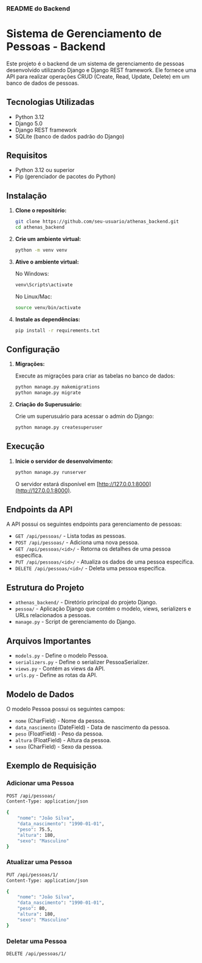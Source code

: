### README do Backend

# Sistema de Gerenciamento de Pessoas - Backend

Este projeto é o backend de um sistema de gerenciamento de pessoas desenvolvido utilizando Django e Django REST framework. Ele fornece uma API para realizar operações CRUD (Create, Read, Update, Delete) em um banco de dados de pessoas.

## Tecnologias Utilizadas

- Python 3.12
- Django 5.0
- Django REST framework
- SQLite (banco de dados padrão do Django)

## Requisitos

- Python 3.12 ou superior
- Pip (gerenciador de pacotes do Python)

## Instalação

1. **Clone o repositório:**

   ```bash
   git clone https://github.com/seu-usuario/athenas_backend.git
   cd athenas_backend
   ```

2. **Crie um ambiente virtual:**

   ```bash
   python -m venv venv
   ```

3. **Ative o ambiente virtual:**

   No Windows:
   ```bash
   venv\Scripts\activate
   ```

   No Linux/Mac:
   ```bash
   source venv/bin/activate
   ```

4. **Instale as dependências:**

   ```bash
   pip install -r requirements.txt
   ```

## Configuração

1. **Migrações:**

   Execute as migrações para criar as tabelas no banco de dados:

   ```bash
   python manage.py makemigrations
   python manage.py migrate
   ```

2. **Criação do Superusuário:**

   Crie um superusuário para acessar o admin do Django:

   ```bash
   python manage.py createsuperuser
   ```

## Execução

1. **Inicie o servidor de desenvolvimento:**

   ```bash
   python manage.py runserver
   ```

   O servidor estará disponível em [http://127.0.0.1:8000](http://127.0.0.1:8000).

## Endpoints da API

A API possui os seguintes endpoints para gerenciamento de pessoas:

- `GET /api/pessoas/` - Lista todas as pessoas.
- `POST /api/pessoas/` - Adiciona uma nova pessoa.
- `GET /api/pessoas/<id>/` - Retorna os detalhes de uma pessoa específica.
- `PUT /api/pessoas/<id>/` - Atualiza os dados de uma pessoa específica.
- `DELETE /api/pessoas/<id>/` - Deleta uma pessoa específica.

## Estrutura do Projeto

- `athenas_backend/` - Diretório principal do projeto Django.
- `pessoa/` - Aplicação Django que contém o modelo, views, serializers e URLs relacionados a pessoas.
- `manage.py` - Script de gerenciamento do Django.

## Arquivos Importantes

- `models.py` - Define o modelo Pessoa.
- `serializers.py` - Define o serializer PessoaSerializer.
- `views.py` - Contém as views da API.
- `urls.py` - Define as rotas da API.

## Modelo de Dados

O modelo Pessoa possui os seguintes campos:

- `nome` (CharField) - Nome da pessoa.
- `data_nascimento` (DateField) - Data de nascimento da pessoa.
- `peso` (FloatField) - Peso da pessoa.
- `altura` (FloatField) - Altura da pessoa.
- `sexo` (CharField) - Sexo da pessoa.

## Exemplo de Requisição

### Adicionar uma Pessoa

```bash
POST /api/pessoas/
Content-Type: application/json

{
    "nome": "João Silva",
    "data_nascimento": "1990-01-01",
    "peso": 75.5,
    "altura": 180,
    "sexo": "Masculino"
}
```

### Atualizar uma Pessoa

```bash
PUT /api/pessoas/1/
Content-Type: application/json

{
    "nome": "João Silva",
    "data_nascimento": "1990-01-01",
    "peso": 80,
    "altura": 180,
    "sexo": "Masculino"
}
```

### Deletar uma Pessoa

```bash
DELETE /api/pessoas/1/
```
